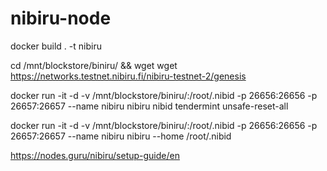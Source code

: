 # nibiru-node
docker build . -t nibiru

cd  /mnt/blockstore/biniru/ && wget wget https://networks.testnet.nibiru.fi/nibiru-testnet-2/genesis

docker run -it -d -v /mnt/blockstore/biniru/:/root/.nibid -p 26656:26656 -p 26657:26657 --name nibiru nibiru nibid tendermint unsafe-reset-all

docker run -it -d -v /mnt/blockstore/biniru/:/root/.nibid -p 26656:26656 -p 26657:26657 --name nibiru nibiru --home /root/.nibid

https://nodes.guru/nibiru/setup-guide/en
